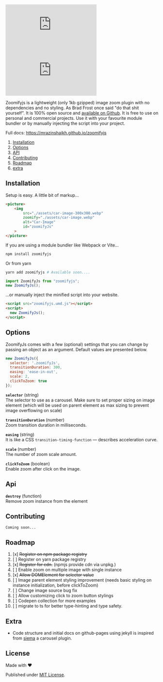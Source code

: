 <!-- https://github.com/ngryman/badge-size -->
![zoomifyjs.umd.js](https://img.badgesize.io/mrazinshaikh/zoomifyjs/master/dist/zoomifyjs.umd.js?compression=gzip&color=blue&label=zoomifyjs.umd.js%20gzip%20size)
![zoomifyjs.mjs](https://img.badgesize.io/mrazinshaikh/zoomifyjs/master/dist/zoomifyjs.mjs?compression=gzip&color=blue&label=zoomifyjs.mjs%20gzip%20size)


Zoomifyjs is a lightweight (only 1kb gzipped) image zoom plugin with no dependencies and no styling. As Brad Frost once said "do that shit yourself". It is 100% open source and [available on Github](https://github.com/mrazinshaikh/zoomifyjs). It is free to use on personal and commercial projects. Use it with your favourite module bundler or by manually injecting the script into your project.

Full docs: https://mrazinshaikh.github.io/zoomifyjs

1. [Installation](#installation)
2. [Options](#options)
3. [API](#api)
4. [Contributing](#contributing)
5. [Roadmap](#roadmap)
6. [extra](#extra)

## Installation

Setup is easy. A little bit of markup...

```html
<picture>
    <img 
        src="./assets/car-image-300x300.webp"
        zoomify="./assets/car-image.webp"
        alt="Car-Image"
        id="zoomifyJs"
    >
</picture>
```

If you are using a module bundler like Webpack or Vite...

```bash
npm install zoomifyjs
```
Or from yarn
 
```bash
yarn add zoomifyjs # Available soon....
```

```js
import ZoomifyJs from "zoomifyjs";
new ZoomifyJs();
```

...or manually inject the minified script into your website.

```html
<script src="zoomifyjs.umd.js"></script>
<script>
  new ZoomifyJs();
</script>
```

## Options

ZoomifyJs comes with a few (optional) settings that you can change by passing an object as an argument. Default values are presented below.

```js
new ZoomifyJs({
  selector: '.zoomifyJs',
  transitionDuration: 300,
  easing: 'ease-in-out',
  scale: 2,
  clickToZoom: true
});
```

**`selector`** (string)  
The selector to use as a carousel. Make sure to set proper sizing on image element (which will be used on parent element as max sizing to prevent image overflowing on scale)

**`transitionDuration`** (number)  
Zoom transition duration in milliseconds.

**`easing`** (string)  
It is like a CSS `transition-timing-function` — describes acceleration curve.

**`scale`** (number)  
The number of zoom scale amount.

**`clickToZoom`** (boolean)  
Enable zoom after click on the image.

## Api

**`destroy`** (function)  
Remove zoom instance from the element

## Contributing

```
Coming soon...
```

## Roadmap

01. [x] ~~Register on npm package registry~~
02. [ ] Register on yarn package registry
03. [x] ~~Register for cdn.~~ (npmjs provide cdn via unpkg.)
04. [ ] Enable zoom on multiple image with single instance  
05. [x] ~~Allow DOMElement for selector value~~
06. [ ] Image parent element styling improvement (needs basic styling on instance initialization, before clickToZoom)
07. [ ] Change image source bug fix
08. [ ] Allow customizing click to zoom button stylings
09. [ ] Codepen collection for more examples
10. [ ] migrate to ts for better type-hinting and type safety.

## Extra

- Code structure and initial docs on github-pages using jekyll is inspired from [siema](https://pawelgrzybek.github.io/siema/) a carousel plugin.

## License

Made with ❤️

Published under [MIT License](./LICENCE).